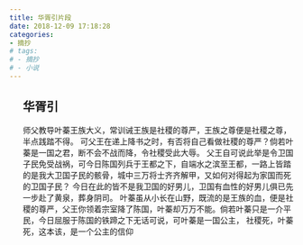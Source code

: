 ```yaml
---
title: 华胥引片段
date: 2018-12-09 17:18:28
categories: 
- 摘抄
# tags:
# - 摘抄
# - 小说
---
```


<ol>
    <h2>华胥引</h2>
    师父教导叶蓁王族大义，常训诫王族是社稷的尊严，王族之尊便是社稷之尊，半点践踏不得。
    可父王在递上降书之时，有否将自己看做社稷的尊严？倘若叶蓁是一国之君，断不会不战而降，令社稷受此大辱。
    父王自可说此举是令卫国子民免受战祸，可今日陈国列兵于王都之下，自端水之滨至王都，一路上皆踏的是我大卫国子民的骸骨，城中三万将士齐齐解甲，又如何对得起为家国而死的卫国子民？
    今日在此的皆不是我卫国的好男儿，卫国有血性的好男儿俱已先一步赴了黄泉，葬身阴司。
    叶蓁虽从小长在山野，既流的是王族的血，便是社稷的尊严，父王你领着宗室降了陈国，叶蓁却万万不能。倘若叶蓁只是一介平民，今日屈服于陈国的铁蹄之下无话可说，可叶蓁是一国公主，
    社稷死，叶蓁死，这本该，是一个公主的信仰
    </li>
</ol>
